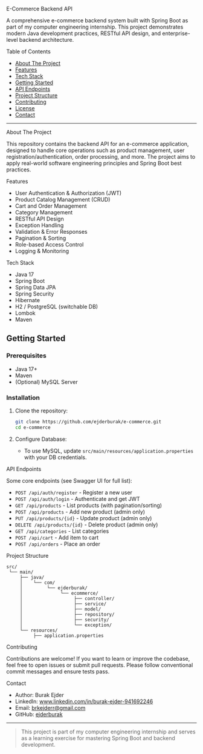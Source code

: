 E-Commerce Backend API

A comprehensive e-commerce backend system built with Spring Boot as part of my computer engineering internship. This project demonstrates modern Java development practices, RESTful API design, and enterprise-level backend architecture.

Table of Contents

- [About The Project](#about-the-project)
- [Features](#features)
- [Tech Stack](#tech-stack)
- [Getting Started](#getting-started)
- [API Endpoints](#api-endpoints)
- [Project Structure](#project-structure)
- [Contributing](#contributing)
- [License](#license)
- [Contact](#contact)

---

About The Project

This repository contains the backend API for an e-commerce application, designed to handle core operations such as product management, user registration/authentication, order processing, and more. The project aims to apply real-world software engineering principles and Spring Boot best practices.

Features

- User Authentication & Authorization (JWT)
- Product Catalog Management (CRUD)
- Cart and Order Management
- Category Management
- RESTful API Design
- Exception Handling
- Validation & Error Responses
- Pagination & Sorting
- Role-based Access Control
- Logging & Monitoring

Tech Stack

- Java 17
- Spring Boot
- Spring Data JPA
- Spring Security
- Hibernate
- H2 / PostgreSQL (switchable DB)
- Lombok
- Maven

## Getting Started

### Prerequisites

- Java 17+
- Maven
- (Optional) MySQL Server

### Installation

1. Clone the repository:
   ```bash
   git clone https://github.com/ejderburak/e-commerce.git
   cd e-commerce
   ```

2. Configure Database:
   - To use MySQL, update `src/main/resources/application.properties` with your DB credentials.


API Endpoints

Some core endpoints (see Swagger UI for full list):

- `POST /api/auth/register` - Register a new user
- `POST /api/auth/login` - Authenticate and get JWT
- `GET /api/products` - List products (with pagination/sorting)
- `POST /api/products` - Add new product (admin only)
- `PUT /api/products/{id}` - Update product (admin only)
- `DELETE /api/products/{id}` - Delete product (admin only)
- `GET /api/categories` - List categories
- `POST /api/cart` - Add item to cart
- `POST /api/orders` - Place an order

Project Structure

```
src/
 └── main/
     ├── java/
     │    └── com/
     │         └── ejderburak/
     │              └── ecommerce/
     │                   ├── controller/
     │                   ├── service/
     │                   ├── model/
     │                   ├── repository/
     │                   ├── security/
     │                   └── exception/
     └── resources/
          ├── application.properties
```

Contributing

Contributions are welcome! If you want to learn or improve the codebase, feel free to open issues or submit pull requests. Please follow conventional commit messages and ensure tests pass.

Contact

- Author: Burak Ejder
- LinkedIn: www.linkedin.com/in/burak-ejder-941692246
- Email: brkejderr@gmail.com
- GitHub: [ejderburak](https://github.com/ejderburak)

---

> This project is part of my computer engineering internship and serves as a learning exercise for mastering Spring Boot and backend development.
